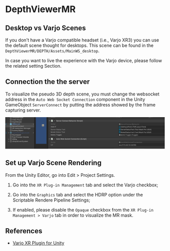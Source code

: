 # DepthViewerMR


## Desktop vs Varjo Scenes


If you don't have a Varjo compatible headset (i.e., Varjo XR3) you can use the default scene thought for desktops. 
This scene can be found in the ```DepthViewerMR/DEPTH/Assets/MainWS_desktop```.

In case you want to live the experience with the Varjo device, please follow the related setting Section.

## Connection the the server

To visualize the pseudo 3D depth scene, you must change the websocket address in the ```Auto Web Socket Connection``` component in the Unity GameObject ```ServerConnect``` by putting the address showed by the frame capturing server.

![](docs/websocket.png)

## Set up Varjo Scene Rendering

From the Unity Editor, go into Edit > Project Settings.

1. Go into the ```XR Plug-in Management``` tab and select the Varjo checkbox;

2. Go into the ```Graphics``` tab and select the HDRP option under the Scriptable Rendere Pipeline Settings;

3. If enabled, please disable the ```Opaque``` checkbox from the  ```XR Plug-in Management > Varjo``` tab in order to visualize the MR mask.


## References 

* [Varjo XR Plugin for Unity](https://developer.varjo.com/docs/unity-xr-sdk/getting-started-with-varjo-xr-plugin-for-unity)